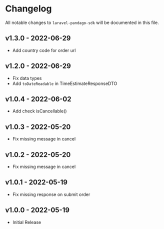 # Changelog

All notable changes to `laravel-pandago-sdk` will be documented in this file.

## v1.3.0 - 2022-06-29

- Add country code for order url

## v1.2.0 - 2022-06-29

- Fix data types
- Add `toDateReadable` in TimeEstimateResponseDTO

## v1.0.4 - 2022-06-02

- Add check isCancellable()

## v1.0.3 - 2022-05-20

- Fix missing message in cancel

## v1.0.2 - 2022-05-20

- Fix missing message in cancel

## v1.0.1 - 2022-05-19

- Fix missing response on submit order

## v1.0.0 - 2022-05-19

- Initial Release